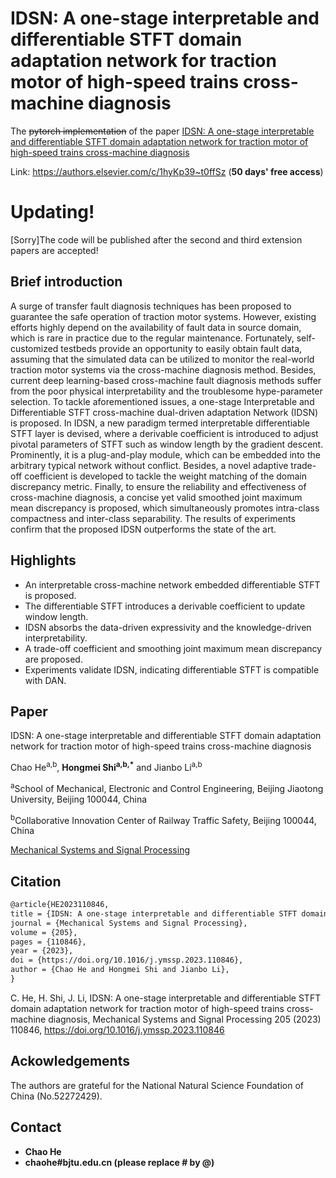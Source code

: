 # IDSN: A one-stage interpretable and differentiable STFT domain adaptation network for traction motor of high-speed trains cross-machine diagnosis

The ~~pytorch implementation~~ of the paper [IDSN: A one-stage interpretable and differentiable STFT domain adaptation network for traction motor of high-speed trains cross-machine diagnosis](https://doi.org/10.1016/j.ymssp.2023.110846)

Link: https://authors.elsevier.com/c/1hyKp39~t0ffSz  (**50 days' free access**)

# Updating!

[Sorry]The code will be published after the second and third extension papers are accepted!





## Brief introduction  
A surge of transfer fault diagnosis techniques has been proposed to guarantee the safe operation of traction motor systems. However, existing efforts highly depend on the availability of fault data in source domain, which is rare in practice due to the regular maintenance. Fortunately, self-customized testbeds provide an opportunity to easily obtain fault data, assuming that the simulated data can be utilized to monitor the real-world traction motor systems via the cross-machine diagnosis method. Besides, current deep learning-based cross-machine fault diagnosis methods suffer from the poor physical interpretability and the troublesome hype-parameter selection. To tackle aforementioned issues, a one-stage Interpretable and Differentiable STFT cross-machine dual-driven adaptation Network (IDSN) is proposed. In IDSN, a new paradigm termed interpretable differentiable STFT layer is devised, where a derivable coefficient is introduced to adjust pivotal parameters of STFT such as window length by the gradient descent. Prominently, it is a plug-and-play module, which can be embedded into the arbitrary typical network without conflict. Besides, a novel adaptive trade-off coefficient is developed to tackle the weight matching of the domain discrepancy metric. Finally, to ensure the reliability and effectiveness of cross-machine diagnosis, a concise yet valid smoothed joint maximum mean discrepancy is proposed, which simultaneously promotes intra-class compactness and inter-class separability. The results of experiments confirm that the proposed IDSN outperforms the state of the art.

## Highlights

- An interpretable cross-machine network embedded differentiable STFT is proposed.
- The differentiable STFT introduces a derivable coefficient to update window length.
- IDSN absorbs the data-driven expressivity and the knowledge-driven interpretability.
- A trade-off coefficient and smoothing joint maximum mean discrepancy are proposed.
- Experiments validate IDSN, indicating differentiable STFT is compatible with DAN.


## Paper
IDSN: A one-stage interpretable and differentiable STFT domain adaptation network for traction motor of high-speed trains cross-machine diagnosis 

Chao He<sup>a,b</sup>, **Hongmei Shi<sup>a,b,*</sup>** and Jianbo Li<sup>a,b</sup>

<sup>a</sup>School of Mechanical, Electronic and Control Engineering, Beijing Jiaotong University, Beijing 100044, China 

<sup>b</sup>Collaborative Innovation Center of Railway Traffic Safety, Beijing 100044, China 

[Mechanical Systems and Signal Processing](https://www.sciencedirect.com/journal/mechanical-systems-and-signal-processing)



## Citation

```html
@article{HE2023110846,
title = {IDSN: A one-stage interpretable and differentiable STFT domain adaptation network for traction motor of high-speed trains cross-machine diagnosis},
journal = {Mechanical Systems and Signal Processing},
volume = {205},
pages = {110846},
year = {2023},
doi = {https://doi.org/10.1016/j.ymssp.2023.110846},
author = {Chao He and Hongmei Shi and Jianbo Li},
} 
```


C. He, H. Shi, J. Li, IDSN: A one-stage interpretable and differentiable STFT domain adaptation network for traction motor of high-speed trains cross-machine diagnosis, Mechanical Systems and Signal Processing 205 (2023) 110846, https://doi.org/10.1016/j.ymssp.2023.110846




## Ackowledgements
The authors are grateful for the National Natural Science Foundation of China (No.52272429).



## Contact

- **Chao He**
- **chaohe#bjtu.edu.cn (please replace # by @)**

​      
